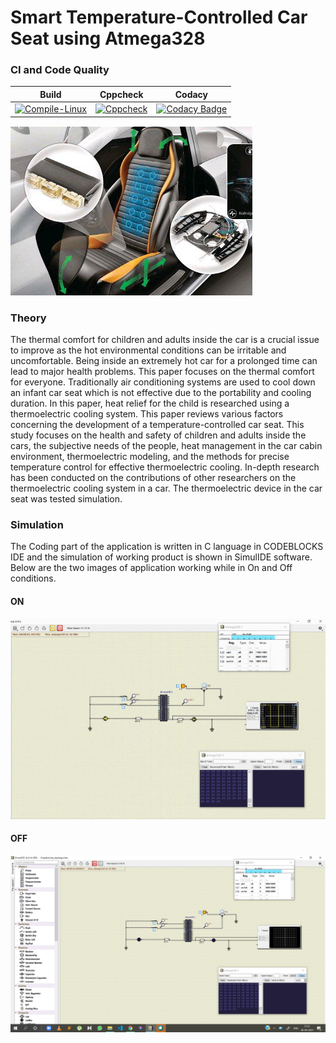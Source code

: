 # Smart Temperature-Controlled Car Seat using Atmega328 

### CI and Code Quality
|Build|Cppcheck|Codacy|
|:--:|:--:|:--:|
|[![Compile-Linux](https://github.com/260315/Embedded_LTTS/actions/workflows/Compile.yml/badge.svg)](https://github.com/260315/Embedded_LTTS/actions/workflows/Compile.yml)|[![Cppcheck](https://github.com/260315/Embedded_LTTS/actions/workflows/CodeQuality.yml/badge.svg)](https://github.com/260315/Embedded_LTTS/actions/workflows/CodeQuality.yml)|[![Codacy Badge](https://app.codacy.com/project/badge/Grade/6a25838fe7a14340821f366ea409f1c4)](https://www.codacy.com/gh/260315/Embedded_LTTS/dashboard?utm_source=github.com&amp;utm_medium=referral&amp;utm_content=260315/Embedded_LTTS&amp;utm_campaign=Badge_Grade)|

![GitHub Logo](https://github.com/260315/Embedded_LTTS/blob/main/logo.png)

### Theory

The thermal comfort for children and adults inside the car is a crucial issue to improve as the hot environmental conditions can be irritable and uncomfortable. Being inside an extremely hot car for a prolonged time can lead to major health problems. This paper focuses on the thermal comfort for everyone. Traditionally air conditioning systems are used to cool down an infant car seat which is not effective due to the portability and cooling duration. In this paper, heat relief for the child is researched using a thermoelectric cooling system. This paper reviews various factors concerning the development of a temperature-controlled  car seat. This study focuses on the health and safety of children and adults inside the cars, the subjective needs of the people, heat management in the car cabin environment, thermoelectric modeling, and the methods for precise temperature control for effective thermoelectric cooling. In-depth research has been conducted on the contributions of other researchers on the thermoelectric cooling system in a car. The thermoelectric device in the car seat was tested simulation.

### Simulation

The Coding part of the application is written in C language in CODEBLOCKS IDE and the simulation of working product is shown in SimulIDE software. Below are the two images of application working while in On and Off conditions. 

#### ON
![ON](https://github.com/260315/Embedded_LTTS/blob/main/Simulations/HotSeat_Simulation_ON.gif)

#### OFF
![OFF](https://github.com/260315/Embedded_LTTS/blob/main/Simulations/HotSeat_OFF.png)

